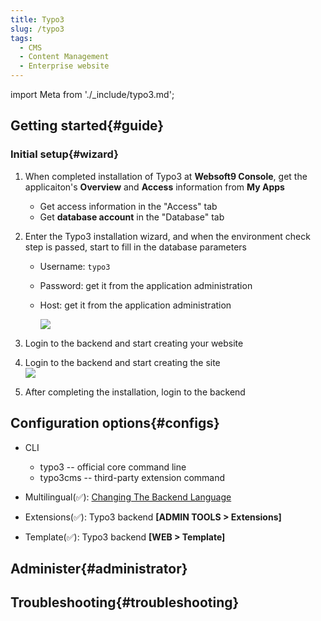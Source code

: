 ```yaml
---
title: Typo3
slug: /typo3
tags:
  - CMS
  - Content Management
  - Enterprise website
---
```


import Meta from './_include/typo3.md';

<Meta name="meta" />

## Getting started{#guide}

### Initial setup{#wizard}

1. When completed installation of Typo3 at **Websoft9 Console**, get the applicaiton's **Overview** and **Access** information from **My Apps**  

   - Get access information in the "Access" tab
   - Get **database account** in the "Database" tab 

2. Enter the Typo3 installation wizard, and when the environment check step is passed, start to fill in the database parameters

   - Username: `typo3`
   - Password: get it from the application administration
   - Host: get it from the application administration

     ![](./assets/typo3-installdb-websoft9.png)

3. Login to the backend and start creating your website

4. Login to the backend and start creating the site  
   ![](./assets/typo3-backend-websoft9.png)

5. After completing the installation, login to the backend

## Configuration options{#configs}

- CLI
  * typo3 -- official core command line
  * typo3cms -- third-party extension command

- Multilingual(✅): [Changing The Backend Language](https://docs.typo3.org/m/typo3/tutorial-getting-started/main/en-us/Setup/BackendLanguages.html#backendlanguages)

- Extensions(✅): Typo3 backend **[ADMIN TOOLS > Extensions]**
- Template(✅): Typo3 backend **[WEB > Template]**

## Administer{#administrator}

## Troubleshooting{#troubleshooting}

